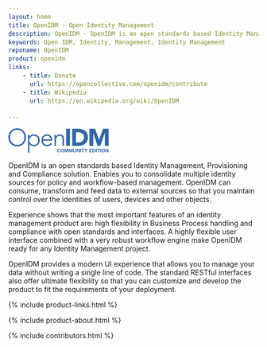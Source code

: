 ```yaml
---
layout: home
title: OpenIDM - Open Identity Management
description: OpenIDM - OpenIDM is an open standards based Identity Management, Provisioning and Compliance solution.
keywords: Open IDM, Identity, Management, Identity Management
reponame: OpenIDM
product: openidm
links: 
    - title: Donate
      url: https://opencollective.com/openidm/contribute
    - title: Wikipedia
      url: https://en.wikipedia.org/wiki/OpenIDM
   
---
```

<div class="container text-center mb-4">
    <a target="_blank" href="https://github.com/OpenIdentityPlatform/OpenIDM">
        <img src="/assets/img/openidm-logo.png" width="40%" alt="OpenIDM Logo"/>
    </a>
</div>

OpenIDM is an open standards based Identity Management, Provisioning and Compliance solution. Enables you to consolidate multiple identity sources for policy and workflow-based management. OpenIDM can consume, transform and feed data to external sources so that you maintain control over the identities of users, devices and other objects.

Experience shows that the most important features of an identity management product are: high flexibility in         Business Process handling and compliance with open standards and interfaces.
A highly flexible user interface combined with a very robust workflow engine make OpenIDM ready for any Identity Management project.

OpenIDM provides a modern UI experience that allows you to manage your data without writing a single line of code. The standard RESTful interfaces also offer ultimate flexibility so that you can customize and develop the product to fit the requirements of your deployment.


 {% include product-links.html %}

 {% include product-about.html %}

 {% include contributors.html %}